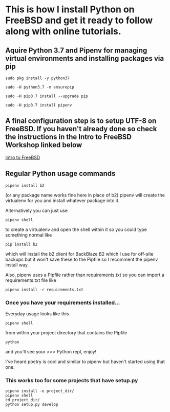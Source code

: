 # This is how I install Python on FreeBSD and get it ready to follow along with online tutorials.

## Aquire Python 3.7 and Pipenv for managing virtual environments and installing packages via pip

```sudo pkg install -y python37```

```sudo -H python3.7 -m ensurepip```

```sudo -H pip3.7 install --upgrade pip```

```sudo -H pip3.7 install pipenv```

## A final configuration step is to setup UTF-8 on FreeBSD. If you haven't already done so check the instructions in the Intro to FreeBSD Workshop linked below
[Intro to FreeBSD](https://github.com/possnfiffer/bsd-pw/blob/gh-pages/docs/Intro_to_FreeBSD_Workshop.md#iocage)

## Regular Python usage commands
```pipenv install b2```

(or any package name works fine here in place of b2)
pipenv will create the virtualenv for you and install whatever package into it.

Alternatively you can just use

```pipenv shell```

to create a virtualenv and open the shell within it so you could type something normal like

```pip install b2```

which will install the b2 client for BackBlaze B2 which I use for off-site backups but it won't save these to the Pipfile so I recomment the pipenv install way.

Also, pipenv uses a Pipfile rather than requirements.txt so you can import a requirements.txt file like

```pipenv install -r requirements.txt```

### Once you have your requirements installed...

Everyday usage looks like this

```pipenv shell```

from within your project directory that contains the Pipfile

```python```

and you'll see your >>> Python repl, enjoy!

I've heard poetry is cool and similar to pipenv but haven't started using that one.

### This works too for some projects that have setup.py
```
pipenv install -e project_dir/
pipenv shell
cd project_dir/
python setup.py develop
```

